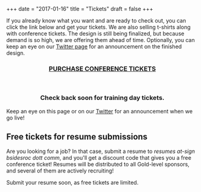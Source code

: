 +++
date = "2017-01-16"
title = "Tickets"
draft = false
+++

If you already know what you want and are ready to check out, you can click the link below and get your tickets. We are also selling t-shirts along with conference tickets.  The design is still being finalized, but because demand is so high, we are offering them ahead of time.  Optionally, you can keep an eye on our [Twitter page](https://twitter.com/bsidesroc) for an announcement on the finished design.

### <div align="center">[PURCHASE CONFERENCE TICKETS](https://bsidesroc2018.eventbrite.com/)</div>

<br>

### <div align="center">Check back soon for training day tickets.</div>

Keep an eye on this page or on our [Twitter](https://twitter.com/bsidesroc) for
an announcement when we go live!

## Free tickets for resume submissions

Are you looking for a job?  In that case, submit a resume to *resumes at-sign bsidesroc dott comm*, and you'll get a discount code that gives you a free conference ticket!  Resumes will be distributed to all Gold-level sponsors, and several of them are actively recruiting!

Submit your resume soon, as free tickets are limited.
